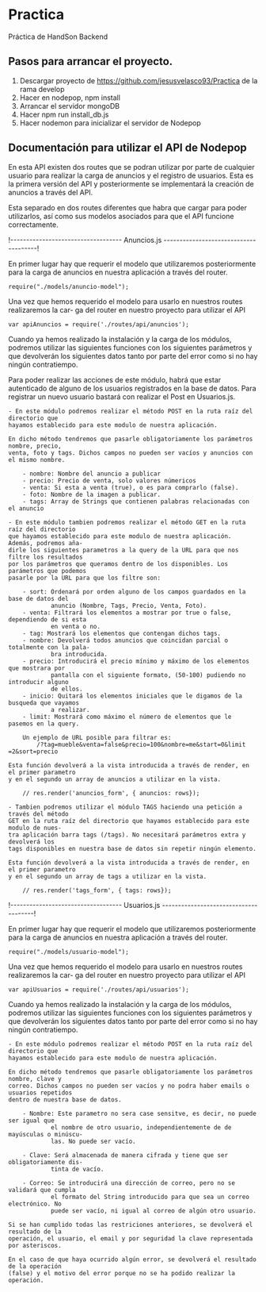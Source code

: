 # Practica
Práctica de HandSon Backend

## Pasos para arrancar el proyecto.

1) Descargar proyecto de https://github.com/jesusvelasco93/Practica de la rama develop
2) Hacer en nodepop, npm install
3) Arrancar el servidor mongoDB
4) Hacer npm run install_db.js
5) Hacer nodemon para inicializar el servidor de Nodepop

## Documentación para utilizar el API de Nodepop

En esta API existen dos routes que se podran utilizar por parte de cualquier usuario
para realizar la carga de anuncios y el registro de usuarios. Esta es la primera versión
del API y posteriormente se implementará la creación de anuncios a través del API.

Esta separado en dos routes diferentes que habra que cargar para poder utilizarlos, así
como sus modelos asociados para que el API funcione correctamente.


!----------------------------------- Anuncios.js --------------------------------------!

En primer lugar hay que requerir el modelo que utilizaremos posteriormente para la carga
de anuncios en nuestra aplicación a través del router.

    require("./models/anuncio-model");

Una vez que hemos requerido el modelo para usarlo en nuestros routes realizaremos la car-
ga del router en nuestro proyecto para utilizar el API

    var apiAnuncios = require('./routes/api/anuncios');

Cuando ya hemos realizado la instalación y la carga de los módulos, podremos utilizar las
siguientes funciones con los siguientes parámetros y que devolverán los siguientes datos
tanto por parte del error como si no hay ningún contratiempo.

Para poder realizar las acciones de este módulo, habrá que estar autenticado de alguno de
los usuarios registrados en la base de datos. Para registrar un nuevo usuario bastará con
realizar el Post en Usuarios.js.

    - En este módulo podremos realizar el método POST en la ruta raíz del directorio que 
    hayamos establecido para este modulo de nuestra aplicación.

    En dicho método tendremos que pasarle obligatoriamente los parámetros nombre, precio,
    venta, foto y tags. Dichos campos no pueden ser vacíos y anuncios con el mismo nombre.

        - nombre: Nombre del anuncio a publicar 
        - precio: Precio de venta, solo valores númericos
        - venta: Si esta a venta (true), o es para comprarlo (false).
        - foto: Nombre de la imagen a publicar. 
        - tags: Array de Strings que contienen palabras relacionadas con el anuncio

    - En este módulo tambien podremos realizar el método GET en la ruta raíz del directorio 
    que hayamos establecido para este modulo de nuestra aplicación. Además, podremos aña-
    dirle los siguientes parametros a la query de la URL para que nos filtre los resultados
    por los parámetros que queramos dentro de los disponibles. Los parámetros que podemos
    pasarle por la URL para que los filtre son:

        - sort: Ordenará por orden alguno de los campos guardados en la base de datos del
                anuncio (Nombre, Tags, Precio, Venta, Foto).
        - venta: Filtrará los elementos a mostrar por true o false, dependiendo de si esta
                en venta o no.
        - tag: Mostrará los elementos que contengan dichos tags.
        - nombre: Devolverá todos anuncios que coincidan parcial o totalmente con la pala-
                bra introducida.
        - precio: Introducirá el precio mínimo y máximo de los elementos que mostrara por
                pantalla con el siguiente formato, (50-100) pudiendo no introducir alguno
                de ellos.
        - inicio: Quitará los elementos iniciales que le digamos de la busqueda que vayamos
                a realizar.
        - limit: Mostrará como máximo el número de elementos que le pasemos en la query.

        Un ejemplo de URL posible para filtrar es:
            /?tag​=mueble&venta​=false&precio=100&nombre=me&start​=0&limit​=2&sort​=precio 

    Esta función devolverá a la vista introducida a través de render, en el primer parametro
    y en el segundo un array de anuncios a utilizar en la vista.

        // res.render('anuncios_form', { anuncios: rows});

    - Tambien podremos utilizar el módulo TAGS haciendo una petición a través del método
    GET en la ruta raíz del directorio que hayamos establecido para este modulo de nues-
    tra aplicación barra tags (/tags). No necesitará parámetros extra y devolverá los 
    tags disponibles en nuestra base de datos sin repetir ningún elemento.

    Esta función devolverá a la vista introducida a través de render, en el primer parametro
    y en el segundo un array de tags a utilizar en la vista.

        // res.render('tags_form', { tags: rows});



!----------------------------------- Usuarios.js --------------------------------------!

En primer lugar hay que requerir el modelo que utilizaremos posteriormente para la carga
de anuncios en nuestra aplicación a través del router.

    require("./models/usuario-model");

Una vez que hemos requerido el modelo para usarlo en nuestros routes realizaremos la car-
ga del router en nuestro proyecto para utilizar el API

    var apiUsuarios = require('./routes/api/usuarios');

Cuando ya hemos realizado la instalación y la carga de los módulos, podremos utilizar las
siguientes funciones con los siguientes parámetros y que devolverán los siguientes datos
tanto por parte del error como si no hay ningún contratiempo.

    - En este módulo podremos realizar el método POST en la ruta raíz del directorio que 
    hayamos establecido para este modulo de nuestra aplicación.

    En dicho método tendremos que pasarle obligatoriamente los parámetros nombre, clave y
    correo. Dichos campos no pueden ser vacíos y no podra haber emails o usuarios repetidos
    dentro de nuestra base de datos.

        - Nombre: Este parametro no sera case sensitve, es decir, no puede ser igual que
                el nombre de otro usuario, independientemente de de mayúsculas o minúscu-
                las. No puede ser vacío.

        - Clave: Será almacenada de manera cifrada y tiene que ser obligatoriamente dis-
                tinta de vacío.

        - Correo: Se introducirá una dirección de correo, pero no se validará que cumpla
                el formato del String introducido para que sea un correo electrónico. No
                puede ser vacío, ni igual al correo de algún otro usuario.

    Si se han cumplido todas las restriciones anteriores, se devolverá el resultado de la
    operación, el usuario, el email y por seguridad la clave representada por asteriscos.

    En el caso de que haya ocurrido algún error, se devolverá el resultado de la operación
    (false) y el motivo del error porque no se ha podido realizar la operación.
